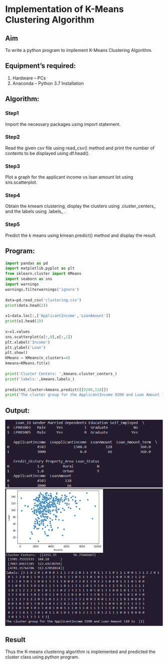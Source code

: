 # Implementation of K-Means Clustering Algorithm
## Aim
To write a python program to implement K-Means Clustering Algorithm.
## Equipment’s required:
1.	Hardware – PCs
2.	Anaconda – Python 3.7 Installation

## Algorithm:

### Step1
Import the necessary packages using import statement.

### Step2
Read the given csv file using read_csv() method and print the number of contents to be displayed using df.head().

### Step3
Plot a graph for the applicant income vs loan amount lot using sns.scatterplot.

### Step4
Obtain the kmeam clustering, display the clusters using .cluster_centers_ and the labels using .labels_ .

### Step5
Predict the k means using kmean.predict() method and display the result.

## Program:
```python
import pandas as pd 
import matplotlib.pyplot as plt
from sklearn.cluster import KMeans
import seaborn as sns
import warnings
warnings.filterwarnings('ignore')

data=pd.read_csv('clustering.csv')
print(data.head(2))

x1=data.loc[:,['ApplicantIncome','LoanAmount']]
print(x1.head(2))

x=x1.values
sns.scatterplot(x[:,0],x[:,1])
plt.xlabel('Income')
plt.ylabel('Loan')
plt.show()
KMeans = KMeans(n_clusters=4)
kmeans=KMeans.fit(x)

print('Cluster Centers: ',kmeans.cluster_centers_)
print('labels:',kmeans.labels_)

predicted_cluster=kmeans.predict([[9200,110]])
print('The cluster group for the ApplicantIncome 9200 and Loan Amount 110 is ',predicted_cluster)
```
## Output:
![output](k.png)
![output](m.png)

## Result
Thus the K-means clustering algorithm is implemented and predicted the cluster class using python program.